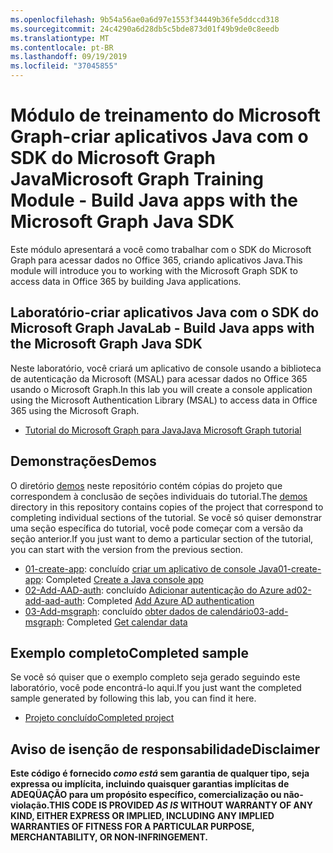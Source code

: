 ```yaml
---
ms.openlocfilehash: 9b54a56ae0a6d97e1553f34449b36fe5ddccd318
ms.sourcegitcommit: 24c4290a6d28db5c5bde873d01f49b9de0c8eedb
ms.translationtype: MT
ms.contentlocale: pt-BR
ms.lasthandoff: 09/19/2019
ms.locfileid: "37045855"
---
```

# <a name="microsoft-graph-training-module---build-java-apps-with-the-microsoft-graph-java-sdk"></a><span data-ttu-id="8e0f2-101">Módulo de treinamento do Microsoft Graph-criar aplicativos Java com o SDK do Microsoft Graph Java</span><span class="sxs-lookup"><span data-stu-id="8e0f2-101">Microsoft Graph Training Module - Build Java apps with the Microsoft Graph Java SDK</span></span>

<span data-ttu-id="8e0f2-102">Este módulo apresentará a você como trabalhar com o SDK do Microsoft Graph para acessar dados no Office 365, criando aplicativos Java.</span><span class="sxs-lookup"><span data-stu-id="8e0f2-102">This module will introduce you to working with the Microsoft Graph SDK to access data in Office 365 by building Java applications.</span></span>

## <a name="lab---build-java-apps-with-the-microsoft-graph-java-sdk"></a><span data-ttu-id="8e0f2-103">Laboratório-criar aplicativos Java com o SDK do Microsoft Graph Java</span><span class="sxs-lookup"><span data-stu-id="8e0f2-103">Lab - Build Java apps with the Microsoft Graph Java SDK</span></span>

<span data-ttu-id="8e0f2-104">Neste laboratório, você criará um aplicativo de console usando a biblioteca de autenticação da Microsoft (MSAL) para acessar dados no Office 365 usando o Microsoft Graph.</span><span class="sxs-lookup"><span data-stu-id="8e0f2-104">In this lab you will create a console application using the Microsoft Authentication Library (MSAL) to access data in Office 365 using the Microsoft Graph.</span></span>

- [<span data-ttu-id="8e0f2-105">Tutorial do Microsoft Graph para Java</span><span class="sxs-lookup"><span data-stu-id="8e0f2-105">Java Microsoft Graph tutorial</span></span>](https://docs.microsoft.com/graph/tutorials/java)

## <a name="demos"></a><span data-ttu-id="8e0f2-106">Demonstrações</span><span class="sxs-lookup"><span data-stu-id="8e0f2-106">Demos</span></span>

<span data-ttu-id="8e0f2-107">O diretório [demos](./demos) neste repositório contém cópias do projeto que correspondem à conclusão de seções individuais do tutorial.</span><span class="sxs-lookup"><span data-stu-id="8e0f2-107">The [demos](./demos) directory in this repository contains copies of the project that correspond to completing individual sections of the tutorial.</span></span> <span data-ttu-id="8e0f2-108">Se você só quiser demonstrar uma seção específica do tutorial, você pode começar com a versão da seção anterior.</span><span class="sxs-lookup"><span data-stu-id="8e0f2-108">If you just want to demo a particular section of the tutorial, you can start with the version from the previous section.</span></span>

- <span data-ttu-id="8e0f2-109">[01-create-app](demos/01-create-app): concluído [criar um aplicativo de console Java](https://docs.microsoft.com/graph/tutorials/java?tutorial-step=1)</span><span class="sxs-lookup"><span data-stu-id="8e0f2-109">[01-create-app](demos/01-create-app): Completed [Create a Java console app](https://docs.microsoft.com/graph/tutorials/java?tutorial-step=1)</span></span>
- <span data-ttu-id="8e0f2-110">[02-Add-AAD-auth](demos/02-add-aad-auth): concluído [Adicionar autenticação do Azure ad](https://docs.microsoft.com/graph/tutorials/java?tutorial-step=3)</span><span class="sxs-lookup"><span data-stu-id="8e0f2-110">[02-add-aad-auth](demos/02-add-aad-auth): Completed [Add Azure AD authentication](https://docs.microsoft.com/graph/tutorials/java?tutorial-step=3)</span></span>
- <span data-ttu-id="8e0f2-111">[03-Add-msgraph](demos/03-add-msgraph): concluído [obter dados de calendário](https://docs.microsoft.com/graph/tutorials/java?tutorial-step=4)</span><span class="sxs-lookup"><span data-stu-id="8e0f2-111">[03-add-msgraph](demos/03-add-msgraph): Completed [Get calendar data](https://docs.microsoft.com/graph/tutorials/java?tutorial-step=4)</span></span>

## <a name="completed-sample"></a><span data-ttu-id="8e0f2-112">Exemplo completo</span><span class="sxs-lookup"><span data-stu-id="8e0f2-112">Completed sample</span></span>

<span data-ttu-id="8e0f2-113">Se você só quiser que o exemplo completo seja gerado seguindo este laboratório, você pode encontrá-lo aqui.</span><span class="sxs-lookup"><span data-stu-id="8e0f2-113">If you just want the completed sample generated by following this lab, you can find it here.</span></span>

- [<span data-ttu-id="8e0f2-114">Projeto concluído</span><span class="sxs-lookup"><span data-stu-id="8e0f2-114">Completed project</span></span>](demos/03-add-msgraph)

## <a name="disclaimer"></a><span data-ttu-id="8e0f2-115">Aviso de isenção de responsabilidade</span><span class="sxs-lookup"><span data-stu-id="8e0f2-115">Disclaimer</span></span>

<span data-ttu-id="8e0f2-116">**Este código é fornecido _como está_ sem garantia de qualquer tipo, seja expressa ou implícita, incluindo quaisquer garantias implícitas de ADEQÜAÇÃO para um propósito específico, comercialização ou não-violação.**</span><span class="sxs-lookup"><span data-stu-id="8e0f2-116">**THIS CODE IS PROVIDED _AS IS_ WITHOUT WARRANTY OF ANY KIND, EITHER EXPRESS OR IMPLIED, INCLUDING ANY IMPLIED WARRANTIES OF FITNESS FOR A PARTICULAR PURPOSE, MERCHANTABILITY, OR NON-INFRINGEMENT.**</span></span>
